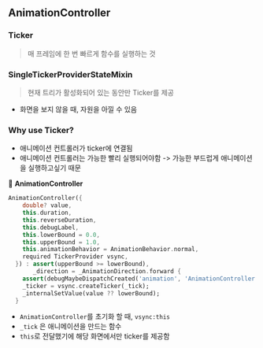 ## AnimationController



### Ticker

> 매 프레임에 한 번 빠르게 함수를 실행하는 것



### SingleTickerProviderStateMixin

> 현재 트리가 활성화되어 있는 동안만 Ticker를 제공

- 화면을 보지 않을 때, 자원을 아낄 수 있음



### Why use Ticker?

- 애니메이션 컨트롤러가 ticker에 연결됨
- 애니메이션 컨트롤러는 가능한 빨리 실행되어야함 -> 가능한 부드럽게 애니메이션을 실행하고싶기 때문



📒 **AnimationController**

```dart
AnimationController({
    double? value,
    this.duration,
    this.reverseDuration,
    this.debugLabel,
    this.lowerBound = 0.0,
    this.upperBound = 1.0,
    this.animationBehavior = AnimationBehavior.normal,
    required TickerProvider vsync,
  }) : assert(upperBound >= lowerBound),
       _direction = _AnimationDirection.forward {
    assert(debugMaybeDispatchCreated('animation', 'AnimationController', this));
    _ticker = vsync.createTicker(_tick);
    _internalSetValue(value ?? lowerBound);
  }
```

- `AnimationController`를 초기화 할 때, `vsync:this`
- `_tick` 은 애니메이션을 만드는 함수
- `this`로 전달했기에 해당 화면에서만 ticker를 제공함



